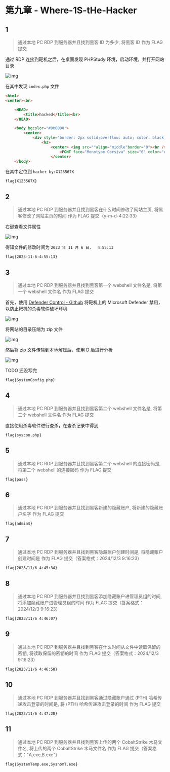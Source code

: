 # 第九章 - Where-1S-tHe-Hacker

## 1

> 通过本地 PC RDP 到服务器并且找到黑客 ID 为多少, 将黑客 ID 作为 FLAG 提交

通过 RDP 连接到靶机之后，在桌面发现 PHPStudy 环境，启动环境，并打开网站目录

![img](img/image_20240621-232132.png)

在其中发现 `index.php` 文件

```html
<html>
<center><br>

    <HEAD>
        <title>hacked</title><br>
    </HEAD>

    <body bgcolor="#000000">
        <center>
            <div style="border: 2px solid;overflow: auto; color: black; background-color: black; width: 80%;">
                <h2>
                    <center> <img src=""align="middle"border="0"><br />
                        <FONT face="Monotype Corsiva" size="6" color="#ffffff">hacker by:X123567X <br>
                    </center>
    </body>
```

在其中定位到 `hacker by:X123567X`

```flag
flag{X123567X}
```

## 2

> 通过本地 PC RDP 到服务器并且找到黑客在什么时间修改了网站主页, 将黑客修改了网站主页的时间 作为 FLAG 提交（y-m-d-4:22:33）

右键查看文件属性

![img](img/image_20240624-232425.png)

得知文件的修改时间为 `2023 年 11 月 6 日，  4:55:13`

```flag
flag{2023-11-6-4:55:13}
```

## 3

> 通过本地 PC RDP 到服务器并且找到黑客第一个 webshell 文件名是, 将第一个 webshell 文件名 作为 FLAG 提交

首先，使用 [Defender Control - Github](https://github.com/qtkite/defender-control/) 将靶机上的 Microsoft Defender 禁用，以防止靶机的杀毒软件破坏环境

![img](img/image_20240636-233620.png)

将网站的目录压缩为 zip 文件

![img](img/image_20240637-233709.png)

然后将 zip 文件传输到本地解压后，使用 D 盾进行分析

![img](img/image_20240640-234003.png)

TODO 还没写完

```flag
flag{SystemConfig.php}
```

## 4

> 通过本地 PC RDP 到服务器并且找到黑客第二个 webshell 文件名是, 将第二个 webshell 文件名 作为 FLAG 提交

直接使用杀毒软件进行查杀，在查杀记录中得到

```flag
flag{syscon.php}
```

## 5

> 通过本地 PC RDP 到服务器并且找到黑客第二个 webshell 的连接密码是, 将第二个 webshell 的连接密码 作为 FLAG 提交

```flag
flag{pass}
```

## 6

> 通过本地 PC RDP 到服务器并且找到黑客新建的隐藏账户, 将新建的隐藏账户名字 作为 FLAG 提交

```flag
flag{admin$}
```

## 7

> 通过本地 PC RDP 到服务器并且找到黑客隐藏账户创建时间是, 将隐藏账户创建时间是 作为 FLAG 提交（答案格式：2024/12/3 9:16:23）

```flag
flag{2023/11/6 4:45:34}
```

## 8

> 通过本地 PC RDP 到服务器并且找到黑客添加隐藏账户进管理员组的时间, 将添加隐藏账户进管理员组的时间 作为 FLAG 提交（答案格式：2024/12/3 9:16:23）

```flag
flag{2023/11/6 4:46:07}
```

## 9

> 通过本地 PC RDP 到服务器并且找到黑客在什么时间从文件中读取保留的密钥, 将读取保留的密钥的时间 作为 FLAG 提交（答案格式：2024/12/3 9:16:23）

```flag
flag{2023/11/6 4:46:58}
```

## 10

> 通过本地 PC RDP 到服务器并且找到黑客通过隐藏账户通过 (PTH) 哈希传递攻击登录的时间是, 将 (PTH) 哈希传递攻击登录的时间 作为 FLAG 提交

```flag
flag{2023/11/6 4:47:28}
```

## 11

> 通过本地 PC RDP 到服务器并且找到黑客上传的两个 CobaltStrike 木马文件名, 将上传的两个 CobaltStrike 木马文件名 作为 FLAG 提交（答案格式："A.exe,B.exe"）

```flag
flag{SystemTemp.exe,SysnomT.exe}
```
